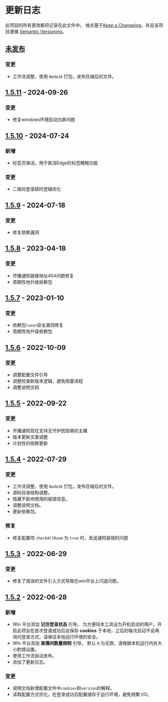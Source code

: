 # 更新日志
此项目的所有更改都将记录在此文件中。
格式基于[Keep a Changelog](https://keepachangelog.com/en/1.0.0/)，并且该项目遵循 [Semantic Versioning](https://semver.org/spec/v2.0.0.html)。

## [未发布]  
### 变更
* 工作流调整，使用 `Node18` 打包，发布压缩后的文件。  

## [1.5.11] - 2024-09-26
### 变更  
* 修复windows环境启动白屏问题

## [1.5.10] - 2024-07-24
### 新增  
* 标签页保活，用于抵消Edge的标签睡眠功能  
### 变更  
* 二维码登录超时逻辑优化  

## [1.5.9] - 2024-07-18
### 变更
* 修复依赖漏洞

## [1.5.8] - 2023-04-18
### 变更
* 开播通知链接地址404问题修复
* 周期性地升级依赖包

## [1.5.7] - 2023-01-10
### 变更
* 依赖包`luxon`安全漏洞修复
* 周期性地升级依赖包

## [1.5.6] - 2022-10-09
### 变更
* 调整配置文件引导
* 调整检查新版本逻辑，避免阻塞进程
* 调整说明文档

## [1.5.5] - 2022-09-22
### 变更
* 开播通知现在支持无守护团勋章的主播
* 版本更新文案调整
* 计划性的依赖更新  

## [1.5.4] - 2022-07-29
### 变更
* 工作流调整，使用 `Node16` 打包，发布压缩后的文件。
* 源码目录结构调整。
* 隐藏不影响使用的报错信息。
* 调整说明文档。
* 更新依赖包。
### 修复
* 修复配置项 `checkAllRoom` 为 `true` 时，发送通知报错的问题

## [1.5.3] - 2022-06-29

### 变更
* 修复了错误的文件引入方式导致在win平台上闪退问题。

## [1.5.2] - 2022-06-28
### 新增
* Win 平台添加 **记住登录状态** 引导。
  为方便将本工具设为开机启动的用户，开启此项会在首次登录成功后会保存 **cookies** 于本地，之后的每次启动不会再询问登录方式，请保证本地运行环境的安全。
* Win 平台添加 **直播间数量限制** 引导。
  默认 `0` 为无限，请根据本机运行内存大小酌情设置。
* 使用工作流自动发布。
* 添加了更新日志。

### 变更
* 说明文档新增配置文件中`cookies`和`version`的解释。
* 读取配置方式优化，在登录成功后配置储存于运行环境，避免频繁 I/O。

[未发布]: https://github.com/shaww855/acfun-live/compare/main...dev
[1.5.11]: https://github.com/shaww855/acfun-live/compare/v1.5.10...v1.5.11
[1.5.10]: https://github.com/shaww855/acfun-live/compare/v1.5.9...v1.5.10
[1.5.9]: https://github.com/shaww855/acfun-live/compare/v1.5.8...v1.5.9
[1.5.8]: https://github.com/shaww855/acfun-live/compare/v1.5.7...v1.5.8
[1.5.7]: https://github.com/shaww855/acfun-live/compare/v1.5.6...v1.5.7
[1.5.6]: https://github.com/shaww855/acfun-live/compare/v1.5.5...v1.5.6
[1.5.5]: https://github.com/shaww855/acfun-live/compare/v1.5.4...v1.5.5
[1.5.4]: https://github.com/shaww855/acfun-live/compare/v1.5.3...v1.5.4
[1.5.3]: https://github.com/shaww855/acfun-live/compare/v1.5.2...v1.5.3
[1.5.2]: https://github.com/shaww855/acfun-live/releases/tag/v1.5.2

